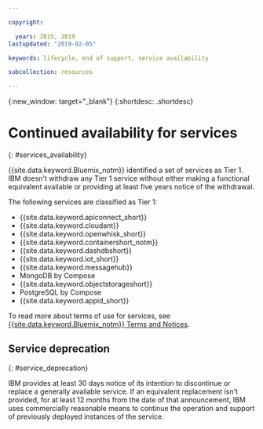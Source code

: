 ```yaml
---

copyright:

  years: 2015, 2019
lastupdated: "2019-02-05"

keywords: lifecycle, end of support, service availability

subcollection: resources

---
```


{:new_window: target="_blank"}
{:shortdesc: .shortdesc}

# Continued availability for services
{: #services_availability}

{{site.data.keyword.Bluemix_notm}} identified a set of services as Tier 1. IBM doesn't withdraw any Tier 1 service without either making a functional equivalent available or providing at least five years notice of the withdrawal.

The following services are classified as Tier 1:
  * {{site.data.keyword.apiconnect_short}}
  * {{site.data.keyword.cloudant}}
  * {{site.data.keyword.openwhisk_short}}
  * {{site.data.keyword.containershort_notm}}
  * {{site.data.keyword.dashdbshort}}
  * {{site.data.keyword.iot_short}}
  * {{site.data.keyword.messagehub}}
  * MongoDB by Compose
  * {{site.data.keyword.objectstorageshort}}
  * PostgreSQL by Compose
  * {{site.data.keyword.appid_short}}

To read more about terms of use for services, see [{{site.data.keyword.Bluemix_notm}} Terms and Notices](/docs/overview?topic=overview-terms).

## Service deprecation
{: #service_deprecation}

IBM provides at least 30 days notice of its intention to discontinue or replace a generally available service. If an equivalent replacement isn't provided, for at least 12 months from the date of that announcement, IBM uses commercially reasonable means to continue the operation and support of previously deployed instances of the service.

